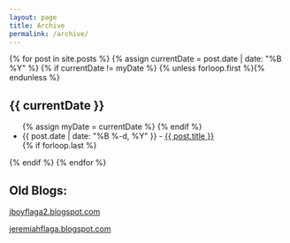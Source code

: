 ```yaml
---
layout: page
title: Archive
permalink: /archive/
---
```


<!-- archive page code from http://chris.house/blog/building-a-simple-archive-page-with-jekyll -->

<section class="archive-post-list">

   {% for post in site.posts %}
       {% assign currentDate = post.date | date: "%B %Y" %}
       {% if currentDate != myDate %}
           {% unless forloop.first %}</ul>{% endunless %}
           <h2>{{ currentDate }}</h2>
           <ul>
           {% assign myDate = currentDate %}
       {% endif %}
       <li>
            <span>{{ post.date | date: "%B %-d, %Y" }}</span> - 
            <a href="{{ post.url }}">{{ post.title }}</a>
       </li>
       {% if forloop.last %}</ul>{% endif %}
   {% endfor %}

</section>

## Old Blogs:
   
[jboyflaga2.blogspot.com](https://jboyflaga2.blogspot.com)

[jeremiahflaga.blogspot.com](https://jeremiahflaga.blogspot.com)